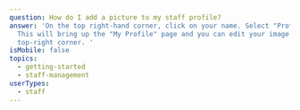 ```yaml
---
question: How do I add a picture to my staff profile?
answer: 'On the top right-hand corner, click on your name. Select "Profile".
  This will bring up the "My Profile" page and you can edit your image in the
  top-right corner. '
isMobile: false
topics:
  - getting-started
  - staff-management
userTypes:
  - staff
---
```

